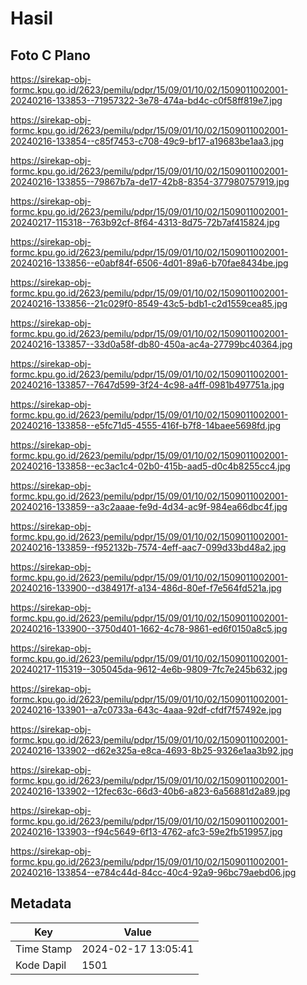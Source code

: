# Hasil

## Foto C Plano

https://sirekap-obj-formc.kpu.go.id/2623/pemilu/pdpr/15/09/01/10/02/1509011002001-20240216-133853--71957322-3e78-474a-bd4c-c0f58ff819e7.jpg

https://sirekap-obj-formc.kpu.go.id/2623/pemilu/pdpr/15/09/01/10/02/1509011002001-20240216-133854--c85f7453-c708-49c9-bf17-a19683be1aa3.jpg

https://sirekap-obj-formc.kpu.go.id/2623/pemilu/pdpr/15/09/01/10/02/1509011002001-20240216-133855--79867b7a-de17-42b8-8354-377980757919.jpg

https://sirekap-obj-formc.kpu.go.id/2623/pemilu/pdpr/15/09/01/10/02/1509011002001-20240217-115318--763b92cf-8f64-4313-8d75-72b7af415824.jpg

https://sirekap-obj-formc.kpu.go.id/2623/pemilu/pdpr/15/09/01/10/02/1509011002001-20240216-133856--e0abf84f-6506-4d01-89a6-b70fae8434be.jpg

https://sirekap-obj-formc.kpu.go.id/2623/pemilu/pdpr/15/09/01/10/02/1509011002001-20240216-133856--21c029f0-8549-43c5-bdb1-c2d1559cea85.jpg

https://sirekap-obj-formc.kpu.go.id/2623/pemilu/pdpr/15/09/01/10/02/1509011002001-20240216-133857--33d0a58f-db80-450a-ac4a-27799bc40364.jpg

https://sirekap-obj-formc.kpu.go.id/2623/pemilu/pdpr/15/09/01/10/02/1509011002001-20240216-133857--7647d599-3f24-4c98-a4ff-0981b497751a.jpg

https://sirekap-obj-formc.kpu.go.id/2623/pemilu/pdpr/15/09/01/10/02/1509011002001-20240216-133858--e5fc71d5-4555-416f-b7f8-14baee5698fd.jpg

https://sirekap-obj-formc.kpu.go.id/2623/pemilu/pdpr/15/09/01/10/02/1509011002001-20240216-133858--ec3ac1c4-02b0-415b-aad5-d0c4b8255cc4.jpg

https://sirekap-obj-formc.kpu.go.id/2623/pemilu/pdpr/15/09/01/10/02/1509011002001-20240216-133859--a3c2aaae-fe9d-4d34-ac9f-984ea66dbc4f.jpg

https://sirekap-obj-formc.kpu.go.id/2623/pemilu/pdpr/15/09/01/10/02/1509011002001-20240216-133859--f952132b-7574-4eff-aac7-099d33bd48a2.jpg

https://sirekap-obj-formc.kpu.go.id/2623/pemilu/pdpr/15/09/01/10/02/1509011002001-20240216-133900--d384917f-a134-486d-80ef-f7e564fd521a.jpg

https://sirekap-obj-formc.kpu.go.id/2623/pemilu/pdpr/15/09/01/10/02/1509011002001-20240216-133900--3750d401-1662-4c78-9861-ed6f0150a8c5.jpg

https://sirekap-obj-formc.kpu.go.id/2623/pemilu/pdpr/15/09/01/10/02/1509011002001-20240217-115319--305045da-9612-4e6b-9809-7fc7e245b632.jpg

https://sirekap-obj-formc.kpu.go.id/2623/pemilu/pdpr/15/09/01/10/02/1509011002001-20240216-133901--a7c0733a-643c-4aaa-92df-cfdf7f57492e.jpg

https://sirekap-obj-formc.kpu.go.id/2623/pemilu/pdpr/15/09/01/10/02/1509011002001-20240216-133902--d62e325a-e8ca-4693-8b25-9326e1aa3b92.jpg

https://sirekap-obj-formc.kpu.go.id/2623/pemilu/pdpr/15/09/01/10/02/1509011002001-20240216-133902--12fec63c-66d3-40b6-a823-6a56881d2a89.jpg

https://sirekap-obj-formc.kpu.go.id/2623/pemilu/pdpr/15/09/01/10/02/1509011002001-20240216-133903--f94c5649-6f13-4762-afc3-59e2fb519957.jpg

https://sirekap-obj-formc.kpu.go.id/2623/pemilu/pdpr/15/09/01/10/02/1509011002001-20240216-133854--e784c44d-84cc-40c4-92a9-96bc79aebd06.jpg


## Metadata

| Key        | Value               |
| ---------- | ------------------- |
| Time Stamp | 2024-02-17 13:05:41 |
| Kode Dapil | 1501                |



